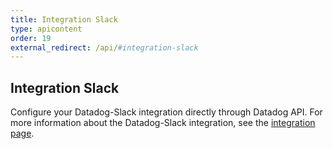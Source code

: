```yaml
---
title: Integration Slack
type: apicontent
order: 19
external_redirect: /api/#integration-slack
---
```


## Integration Slack

Configure your Datadog-Slack integration directly through Datadog API.
For more information about the Datadog-Slack integration, see the [integration page][1].

[1]: /integrations/slack
